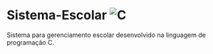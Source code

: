 # Sistema-Escolar ![C](https://img.shields.io/badge/C-00599C?style=for-the-badge&logo=c&logoColor=white)

Sistema para gerenciamento escolar desenvolvido na linguagem de programação C.
